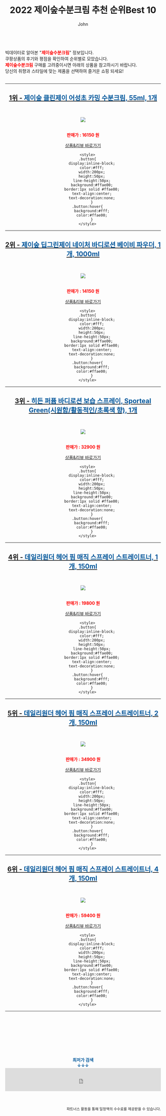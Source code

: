 ﻿---
layout: post
title:  "2022 제이숲수분크림 추천 순위Best 10"
author: John
categories: [ 화장품/미용 ]
tags: [  ]
image: https://static.coupangcdn.com/image/rs_quotation_api/xljevx9u/1e0192e50ba34f4f8381fe65e0ae53d3.png 
description: "2022 제이숲수분크림 추천 순위Best 10 관련 상품으로 가장 고객 선호도가 높은 제품입니다."
toc: true
toc_sticky: true
---

<br>
빅데이터로 알아본 "<b><font color='#ff0000'>제이숲수분크림</font></b>" 정보입니다.
<br>
쿠팡상품의 후기와 평점을 확인하여 순위별로 모았습니다.
<br>
<b><font color='#ff0000'>제이숲수분크림</font></b>  구매를 고려중이시면 아래의 상품을 참고하시기 바랍니다.
<br>
당신의 취향과 스타일에 맞는 제품을 선택하여 즐거운 쇼핑 되세요!
<br><br>
<hr>
<p>
    
<center><h2><a href="https://link.coupang.com/re/AFFSDP?lptag=AF7307611&pageKey=6080983929&itemId=11272553060&vendorItemId=78549443446&traceid=V0-153-33249d0731e2e826" target="_blank"><b>1위 - <font color='#01579B'>제이숲 클린제이 어성초 카밍 수분크림, 55ml, 1개</font></b></a></h2><br>

<a href="https://link.coupang.com/re/AFFSDP?lptag=AF7307611&pageKey=6080983929&itemId=11272553060&vendorItemId=78549443446&traceid=V0-153-33249d0731e2e826" target="_blank"><img src="https://static.coupangcdn.com/image/rs_quotation_api/xljevx9u/1e0192e50ba34f4f8381fe65e0ae53d3.png"></a><br><br>

<b><font color='#ff0000'>판매가 : 16150 원</font></b><br>

<a href="https://link.coupang.com/re/AFFSDP?lptag=AF7307611&pageKey=6080983929&itemId=11272553060&vendorItemId=78549443446&traceid=V0-153-33249d0731e2e826" target="_blank" class="button">상품&리뷰 바로가기</a><p>

        <style>
        .button{
            display:inline-block;
            color:#fff;
            width:200px;
            height:50px;
            line-height:50px;
            background:#ffae00;
            border:1px solid #ffae00;
            text-align:center;
            text-decoration:none;
            }
        .button:hover{
            background:#fff;
            color:#ffae00;
            }
        </style>

<hr>

<center><h2><a href="https://link.coupang.com/re/AFFSDP?lptag=AF7307611&pageKey=5524279911&itemId=8649648945&vendorItemId=75936856197&traceid=V0-153-2b1c5c7854c9bb1e" target="_blank"><b>2위 - <font color='#01579B'>제이숲 딥그린제이 네이처 바디로션 베이비 파우더, 1개, 1000ml</font></b></a></h2><br>

<a href="https://link.coupang.com/re/AFFSDP?lptag=AF7307611&pageKey=5524279911&itemId=8649648945&vendorItemId=75936856197&traceid=V0-153-2b1c5c7854c9bb1e" target="_blank"><img src="https://static.coupangcdn.com/image/rs_quotation_api/2zub9dih/78367546f9e74b4f8004a5b01d49c8bf.jpg"></a><br><br>

<b><font color='#ff0000'>판매가 : 14150 원</font></b><br>

<a href="https://link.coupang.com/re/AFFSDP?lptag=AF7307611&pageKey=5524279911&itemId=8649648945&vendorItemId=75936856197&traceid=V0-153-2b1c5c7854c9bb1e" target="_blank" class="button">상품&리뷰 바로가기</a><p>

        <style>
        .button{
            display:inline-block;
            color:#fff;
            width:200px;
            height:50px;
            line-height:50px;
            background:#ffae00;
            border:1px solid #ffae00;
            text-align:center;
            text-decoration:none;
            }
        .button:hover{
            background:#fff;
            color:#ffae00;
            }
        </style>

<hr>

<center><h2><a href="https://link.coupang.com/re/AFFSDP?lptag=AF7307611&pageKey=6224581598&itemId=12475595609&vendorItemId=80021167513&traceid=V0-153-b6324cc9515707a3" target="_blank"><b>3위 - <font color='#01579B'>히든 퍼퓸 바디로션 보습 스프레이, Sporteal Green(시원함/활동적인/초록색 향), 1개</font></b></a></h2><br>

<a href="https://link.coupang.com/re/AFFSDP?lptag=AF7307611&pageKey=6224581598&itemId=12475595609&vendorItemId=80021167513&traceid=V0-153-b6324cc9515707a3" target="_blank"><img src="https://static.coupangcdn.com/image/vendor_inventory/20fe/6157108c7227b7411970c212dc917245641c19f14cfa01a453d7b9943b91.jpg"></a><br><br>

<b><font color='#ff0000'>판매가 : 32900 원</font></b><br>

<a href="https://link.coupang.com/re/AFFSDP?lptag=AF7307611&pageKey=6224581598&itemId=12475595609&vendorItemId=80021167513&traceid=V0-153-b6324cc9515707a3" target="_blank" class="button">상품&리뷰 바로가기</a><p>

        <style>
        .button{
            display:inline-block;
            color:#fff;
            width:200px;
            height:50px;
            line-height:50px;
            background:#ffae00;
            border:1px solid #ffae00;
            text-align:center;
            text-decoration:none;
            }
        .button:hover{
            background:#fff;
            color:#ffae00;
            }
        </style>

<hr>

<center><h2><a href="https://link.coupang.com/re/AFFSDP?lptag=AF7307611&pageKey=5733456158&itemId=9628552670&vendorItemId=77408948174&traceid=V0-153-3b15c6319e6c9ae3" target="_blank"><b>4위 - <font color='#01579B'>데일리원더 헤어 핌 매직 스프레이 스트레이트너, 1개, 150ml</font></b></a></h2><br>

<a href="https://link.coupang.com/re/AFFSDP?lptag=AF7307611&pageKey=5733456158&itemId=9628552670&vendorItemId=77408948174&traceid=V0-153-3b15c6319e6c9ae3" target="_blank"><img src="https://static.coupangcdn.com/image/vendor_inventory/d025/13e55c8fab5b5aad013d53e6bb99f9fbba6d3213627ce3dd3d0018f19ef3.png"></a><br><br>

<b><font color='#ff0000'>판매가 : 19800 원</font></b><br>

<a href="https://link.coupang.com/re/AFFSDP?lptag=AF7307611&pageKey=5733456158&itemId=9628552670&vendorItemId=77408948174&traceid=V0-153-3b15c6319e6c9ae3" target="_blank" class="button">상품&리뷰 바로가기</a><p>

        <style>
        .button{
            display:inline-block;
            color:#fff;
            width:200px;
            height:50px;
            line-height:50px;
            background:#ffae00;
            border:1px solid #ffae00;
            text-align:center;
            text-decoration:none;
            }
        .button:hover{
            background:#fff;
            color:#ffae00;
            }
        </style>

<hr>

<center><h2><a href="https://link.coupang.com/re/AFFSDP?lptag=AF7307611&pageKey=5733456158&itemId=9628552678&vendorItemId=76912818213&traceid=V0-153-3b15c6319e6c9ae3" target="_blank"><b>5위 - <font color='#01579B'>데일리원더 헤어 핌 매직 스프레이 스트레이트너, 2개, 150ml</font></b></a></h2><br>

<a href="https://link.coupang.com/re/AFFSDP?lptag=AF7307611&pageKey=5733456158&itemId=9628552678&vendorItemId=76912818213&traceid=V0-153-3b15c6319e6c9ae3" target="_blank"><img src="https://static.coupangcdn.com/image/vendor_inventory/1bf4/b35c76856e39ea3a32448fc6dec1a7df0773621187b749b13cab83a545ad.jpg"></a><br><br>

<b><font color='#ff0000'>판매가 : 34900 원</font></b><br>

<a href="https://link.coupang.com/re/AFFSDP?lptag=AF7307611&pageKey=5733456158&itemId=9628552678&vendorItemId=76912818213&traceid=V0-153-3b15c6319e6c9ae3" target="_blank" class="button">상품&리뷰 바로가기</a><p>

        <style>
        .button{
            display:inline-block;
            color:#fff;
            width:200px;
            height:50px;
            line-height:50px;
            background:#ffae00;
            border:1px solid #ffae00;
            text-align:center;
            text-decoration:none;
            }
        .button:hover{
            background:#fff;
            color:#ffae00;
            }
        </style>

<hr>

<center><h2><a href="https://link.coupang.com/re/AFFSDP?lptag=AF7307611&pageKey=5733456158&itemId=9628552686&vendorItemId=76912818238&traceid=V0-153-3b15c6319e6c9ae3" target="_blank"><b>6위 - <font color='#01579B'>데일리원더 헤어 핌 매직 스프레이 스트레이트너, 4개, 150ml</font></b></a></h2><br>

<a href="https://link.coupang.com/re/AFFSDP?lptag=AF7307611&pageKey=5733456158&itemId=9628552686&vendorItemId=76912818238&traceid=V0-153-3b15c6319e6c9ae3" target="_blank"><img src="https://static.coupangcdn.com/image/vendor_inventory/2cf9/8b49fae84fe3a246a2727e2ddffbe5f5a9dd83fa2d60d221a40e940baed2.jpg"></a><br><br>

<b><font color='#ff0000'>판매가 : 59400 원</font></b><br>

<a href="https://link.coupang.com/re/AFFSDP?lptag=AF7307611&pageKey=5733456158&itemId=9628552686&vendorItemId=76912818238&traceid=V0-153-3b15c6319e6c9ae3" target="_blank" class="button">상품&리뷰 바로가기</a><p>

        <style>
        .button{
            display:inline-block;
            color:#fff;
            width:200px;
            height:50px;
            line-height:50px;
            background:#ffae00;
            border:1px solid #ffae00;
            text-align:center;
            text-decoration:none;
            }
        .button:hover{
            background:#fff;
            color:#ffae00;
            }
        </style>

<hr>

<br><br><br><br><br><br><br>
<center><b><font color='#01579B' size='medium'>최저가 검색<br>
↓↓↓</font></b></center>
<center><iframe src="https://coupa.ng/b1Tbjx" width="100%" height="75" frameborder="0" scrolling="no" referrerpolicy="unsafe-url"></iframe></center>
<br><br>
<p>
<small>
    <div align="right">파트너스 활동을 통해 일정액의 수수료를 제공받을 수 있습니다.</div>
</small>
</p>
